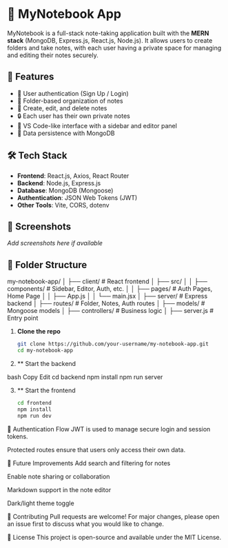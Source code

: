 # 📝 MyNotebook App

MyNotebook is a full-stack note-taking application built with the **MERN stack** (MongoDB, Express.js, React.js, Node.js). It allows users to create folders and take notes, with each user having a private space for managing and editing their notes securely.

## 🚀 Features

- 🔐 User authentication (Sign Up / Login)
- 📁 Folder-based organization of notes
- 📝 Create, edit, and delete notes
- 🔒 Each user has their own private notes
- 📂 VS Code-like interface with a sidebar and editor panel
- 💾 Data persistence with MongoDB

## 🛠️ Tech Stack

- **Frontend**: React.js, Axios, React Router
- **Backend**: Node.js, Express.js
- **Database**: MongoDB (Mongoose)
- **Authentication**: JSON Web Tokens (JWT)
- **Other Tools**: Vite, CORS, dotenv

## 📸 Screenshots

_Add screenshots here if available_

## 📂 Folder Structure
my-notebook-app/
│
├── client/ # React frontend
│ ├── src/
│ │ ├── components/ # Sidebar, Editor, Auth, etc.
│ │ ├── pages/ # Auth Pages, Home Page
│ │ ├── App.js
│ │ └── main.jsx
│
├── server/ # Express backend
│ ├── routes/ # Folder, Notes, Auth routes
│ ├── models/ # Mongoose models
│ ├── controllers/ # Business logic
│ ├── server.js # Entry point

1. **Clone the repo**
   ```bash
   git clone https://github.com/your-username/my-notebook-app.git
   cd my-notebook-app

2. ** Start the backend

bash
Copy
Edit
cd backend
npm install
npm run server

3. ** Start the frontend
   ```bash
   cd frontend
   npm install
   npm run dev

   
🔐 Authentication Flow
JWT is used to manage secure login and session tokens.

Protected routes ensure that users only access their own data.

📌 Future Improvements
Add search and filtering for notes

Enable note sharing or collaboration

Markdown support in the note editor

Dark/light theme toggle

🤝 Contributing
Pull requests are welcome! For major changes, please open an issue first to discuss what you would like to change.

📄 License
This project is open-source and available under the MIT License.
